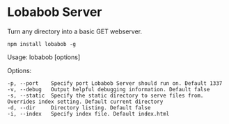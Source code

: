 # Lobabob Server
Turn any directory into a basic GET webserver.

`npm install lobabob -g`

  Usage: lobabob [options]

  Options:
    
    -p, --port    Specify port Lobabob Server should run on. Default 1337
    -v, --debug   Output helpful debugging information. Default false
    -s, --static  Specify the static directory to serve files from. Overrides index setting. Default current directory
    -d, --dir     Directory listing. Default false
    -i, --index   Specify index file. Default index.html
